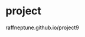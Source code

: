 <h1>project</h1>
<a href="https://raffneptune.github.io/project9/index.html" style="color: black; text-decoration: none;">raffneptune.github.io/project9</a>
